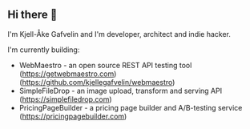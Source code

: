 ## Hi there 👋

I'm Kjell-Åke Gafvelin and I'm developer, architect and indie hacker.

I'm currently building:

- WebMaestro - an open source REST API testing tool (https://getwebmaestro.com) (https://github.com/kjellegafvelin/webmaestro)
- SimpleFileDrop - an image upload, transform and serving API (https://simplefiledrop.com)
- PricingPageBuilder - a pricing page builder and A/B-testing service (https://pricingpagebuilder.com)
